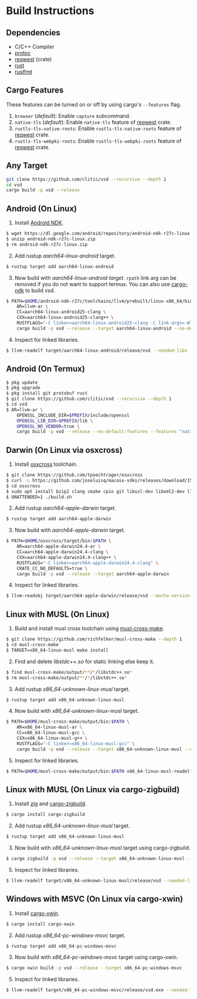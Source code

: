 # Build Instructions

## Dependencies

- C/C++ Compiler
- [protoc](https://github.com/protocolbuffers/protobuf)
- [reqwest](https://github.com/seanmonstar/reqwest#requirements) (crate)
- [rust](https://www.rust-lang.org)
- [rustfmt](https://github.com/rust-lang/rustfmt)

## Cargo Features

These features can be turned on or off by using cargo's `--features` flag.

1. `browser` (*default*): Enable `capture` subcommand.
2. `native-tls` (*default*): Enable `native-tls` feature of [reqwest] crate.
3. `rustls-tls-native-roots`: Enable `rustls-tls-native-roots` feature of [reqwest] crate.
4. `rustls-tls-webpki-roots`: Enable `rustls-tls-webpki-roots` feature of [reqwest] crate.

## Any Target

```bash
git clone https://github.com/clitic/vsd --recursive --depth 1
cd vsd
cargo build -p vsd --release
```

## Android (On Linux)

1. Install [Android NDK](https://developer.android.com/ndk/downloads).

```bash
$ wget https://dl.google.com/android/repository/android-ndk-r27c-linux.zip
$ unzip android-ndk-r27c-linux.zip
$ rm android-ndk-r27c-linux.zip
```

2. Add rustup *aarch64-linux-android* target.

```bash
$ rustup target add aarch64-linux-android
```

3. Now build with *aarch64-linux-android target*. `rpath` link arg can be removed if you do not want to support termux. You can also use [cargo-ndk](https://github.com/bbqsrc/cargo-ndk) to build vsd.

```bash
$ PATH=$HOME/android-ndk-r27c/toolchains/llvm/prebuilt/linux-x86_64/bin:$PATH \
    AR=llvm-ar \
    CC=aarch64-linux-android25-clang \
    CXX=aarch64-linux-android25-clang++ \
    RUSTFLAGS="-C linker=aarch64-linux-android25-clang -C link-args=-Wl,-rpath=/data/data/com.termux/files/usr/lib" \
    cargo build -p vsd --release --target aarch64-linux-android --no-default-features --features "rustls-tls-webpki-roots"
```

4. Inspect for linked libraries.

```bash
$ llvm-readelf target/aarch64-linux-android/release/vsd --needed-libs
```

## Android (On Termux)

```bash
$ pkg update
$ pkg upgrade
$ pkg install git protobuf rust
$ git clone https://github.com/clitic/vsd --recursive --depth 1
$ cd vsd
$ AR=llvm-ar \
    OPENSSL_INCLUDE_DIR=$PREFIX/include/openssl
    OPENSSL_LIB_DIR=$PREFIX/lib \
    OPENSSL_NO_VENDOR=true \
    cargo build -p vsd --release --no-default-features --features "native-tls"
```

## Darwin (On Linux via osxcross)

1. Install [osxcross](https://github.com/tpoechtrager/osxcross) toolchain.

```bash
$ git clone https://github.com/tpoechtrager/osxcross
$ curl -L https://github.com/joseluisq/macosx-sdks/releases/download/15.4/MacOSX15.4.sdk.tar.xz -o osxcross/tarballs/MacOSX15.4.sdk.tar.xz
$ cd osxcross
$ sudo apt install bzip2 clang cmake cpio git libssl-dev libxml2-dev llvm-dev lzma-dev patch python3 uuid-dev zlib1g-dev xz-utils
$ UNATTENDED=1 ./build.sh
```

2. Add rustup *aarch64-apple-darwin* target.

```bash
$ rustup target add aarch64-apple-darwin
```

3. Now build with *aarch64-apple-darwin* target.

```bash
$ PATH=$HOME/osxcross/target/bin:$PATH \
    AR=aarch64-apple-darwin24.4-ar \
    CC=aarch64-apple-darwin24.4-clang \
    CXX=aarch64-apple-darwin24.4-clang++ \
    RUSTFLAGS="-C linker=aarch64-apple-darwin24.4-clang" \
    CRATE_CC_NO_DEFAULTS=true \
    cargo build -p vsd --release --target aarch64-apple-darwin
```

4. Inspect for linked libraries.

```bash
$ llvm-readobj target/aarch64-apple-darwin/release/vsd --macho-version-min --needed-libs
```

## Linux with MUSL (On Linux)

1. Build and install musl cross toolchain using [musl-cross-make](https://github.com/richfelker/musl-cross-make).

```bash
$ git clone https://github.com/richfelker/musl-cross-make --depth 1
$ cd musl-cross-make
$ TARGET=x86_64-linux-musl make install
```

2. Find and delete *libstdc++.so* for static linking else keep it.

```bash
$ find musl-cross-make/output/**/*/libstdc++.so*
$ rm musl-cross-make/output/**/*/libstdc++.so*
```

3. Add rustup *x86_64-unknown-linux-musl* target.

```bash
$ rustup target add x86_64-unknown-linux-musl
```

4. Now build with *x86_64-unknown-linux-musl* target.

```bash
$ PATH=$HOME/musl-cross-make/output/bin:$PATH \
    AR=x86_64-linux-musl-ar \
    CC=x86_64-linux-musl-gcc \
    CXX=x86_64-linux-musl-g++ \
    RUSTFLAGS="-C linker=x86_64-linux-musl-gcc" \
    cargo build -p vsd --release --target x86_64-unknown-linux-musl --no-default-features --features "browser,rustls-tls-webpki-roots"
```

5. Inspect for linked libraries.

```bash
$ PATH=$HOME/musl-cross-make/output/bin:$PATH x86_64-linux-musl-readelf target/x86_64-unknown-linux-musl/release/vsd --dynamic
```

## Linux with MUSL (On Linux via cargo-zigbuild)

1. Install [zig](https://ziglang.org/download) and [cargo-zigbuild](https://github.com/rust-cross/cargo-zigbuild).

```bash
$ cargo install cargo-zigbuild
```

2. Add rustup *x86_64-unknown-linux-musl* target.

```bash
$ rustup target add x86_64-unknown-linux-musl
```

3. Now build with *x86_64-unknown-linux-musl* target using cargo-zigbuild.

```bash
$ cargo zigbuild -p vsd --release --target x86_64-unknown-linux-musl --no-default-features --features "browser,rustls-tls-webpki-roots"
```

5. Inspect for linked libraries.

```bash
$ llvm-readelf target/x86_64-unknown-linux-musl/release/vsd --needed-libs
```

## Windows with MSVC (On Linux via cargo-xwin)

1. Install [cargo-xwin](https://github.com/rust-cross/cargo-xwin).

```bash
$ cargo install cargo-xwin
```

2. Add rustup *x86_64-pc-windows-msvc* target.

```bash
$ rustup target add x86_64-pc-windows-msvc
```

3. Now build with *x86_64-pc-windows-msvc* target using cargo-xwin.

```bash
$ cargo xwin build -p vsd --release --target x86_64-pc-windows-msvc
```

5. Inspect for linked libraries.

```bash
$ llvm-readelf target/x86_64-pc-windows-msvc/release/vsd.exe --needed-libs
```

[reqwest]: https://docs.rs/reqwest/latest/reqwest/#optional-features
